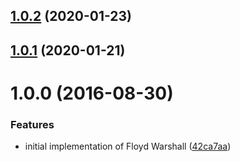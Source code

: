 ## [1.0.2](https://github.com/mljs/floyd-warshall/compare/v1.0.1...v1.0.2) (2020-01-23)



## [1.0.1](https://github.com/mljs/floyd-warshall/compare/v1.0.0...v1.0.1) (2020-01-21)



<a name="1.0.0"></a>
# 1.0.0 (2016-08-30)


### Features

* initial implementation of Floyd Warshall ([42ca7aa](https://github.com/mljs/floyd-warshall/commit/42ca7aa))



